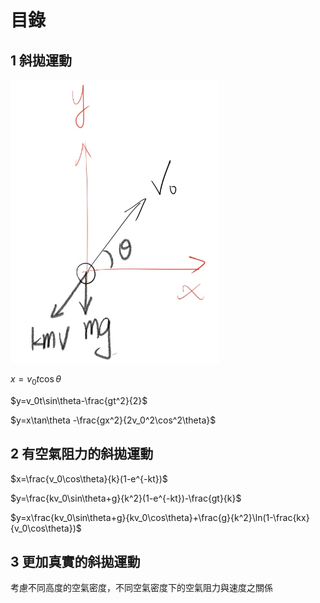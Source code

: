 目錄
==
1 斜拋運動
--
<img src="https://raw.githubusercontent.com/efsauser/ManimProject/main/Projectile/img/projectile.jpg">

$x=v_0t\cos\theta$

$y=v_0t\sin\theta-\frac{gt^2}{2}$

$y=x\tan\theta -\frac{gx^2}{2v_0^2\cos^2\theta}$

2 有空氣阻力的斜拋運動
--
$x=\frac{v_0\cos\theta}{k}(1-e^{-kt})$

$y=\frac{kv_0\sin\theta+g}{k^2}(1-e^{-kt})-\frac{gt}{k}$

$y=x\frac{kv_0\sin\theta+g}{kv_0\cos\theta}+\frac{g}{k^2}\ln(1-\frac{kx}{v_0\cos\theta})$

3 更加真實的斜拋運動
--
考慮不同高度的空氣密度，不同空氣密度下的空氣阻力與速度之關係
